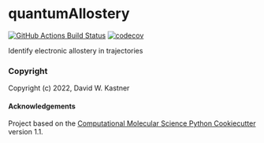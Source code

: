 quantumAllostery
==============================
[//]: # (Badges)
[![GitHub Actions Build Status](https://github.com/REPLACE_WITH_OWNER_ACCOUNT/qa/workflows/CI/badge.svg)](https://github.com/REPLACE_WITH_OWNER_ACCOUNT/qa/actions?query=workflow%3ACI)
[![codecov](https://codecov.io/gh/REPLACE_WITH_OWNER_ACCOUNT/quantumAllostery/branch/main/graph/badge.svg)](https://codecov.io/gh/REPLACE_WITH_OWNER_ACCOUNT/quantumAllostery/branch/main)


Identify electronic allostery in trajectories

### Copyright

Copyright (c) 2022, David W. Kastner


#### Acknowledgements
 
Project based on the 
[Computational Molecular Science Python Cookiecutter](https://github.com/molssi/cookiecutter-cms) version 1.1.
